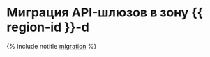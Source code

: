 # Миграция API-шлюзов в зону {{ region-id }}-d

{% include notitle [migration](../../_includes/functions/migration.md) %}

